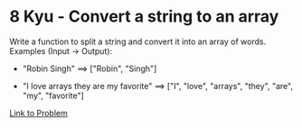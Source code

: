 # 8 Kyu - Convert a string to an array

Write a function to split a string and convert it into an array of words.
Examples (Input -> Output):

* "Robin Singh" ==> ["Robin", "Singh"]

* "I love arrays they are my favorite" ==> ["I", "love", "arrays", "they", "are", "my", "favorite"]

[Link to Problem](https://www.codewars.com/kata/57e76bc428d6fbc2d500036d/train/javascript)